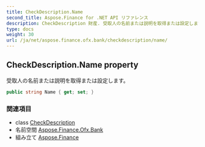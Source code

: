 ```yaml
---
title: CheckDescription.Name
second_title: Aspose.Finance for .NET API リファレンス
description: CheckDescription 財産. 受取人の名前または説明を取得または設定します
type: docs
weight: 30
url: /ja/net/aspose.finance.ofx.bank/checkdescription/name/
---
```

## CheckDescription.Name property

受取人の名前または説明を取得または設定します。

```csharp
public string Name { get; set; }
```

### 関連項目

* class [CheckDescription](../)
* 名前空間 [Aspose.Finance.Ofx.Bank](../../checkdescription/)
* 組み立て [Aspose.Finance](../../../)


